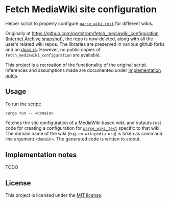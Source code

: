 # Fetch MediaWiki site configuration

Helper script to properly configure [`parse_wiki_text`](https://docs.rs/parse_wiki_text) for different wikis.

Originally at <https://github.com/portstrom/fetch_mediawiki_configuration> ([Internet Archive snapshot](https://web.archive.org/web/20200907151105/https://github.com/portstrom/fetch_mediawiki_configuration)), the repo is now deleted, along with all the user's related wiki repos.
The libraries are preserved in various github forks and on [docs.rs](https://docs.rs).
However, no public copies of `fetch_mediawiki_configuration` are available.

This project is a recreation of the functionality of the original script.
Inferences and assumptions made are documented under [Implementation notes](#implementation-notes).

## Usage

To run the script:
```shell
cargo run -- <domain>
```

Fetches the site configuration of a MediaWiki based wiki, and outputs rust code for creating a configuration for [`parse_wiki_text`](https://docs.rs/parse_wiki_text) specific to that wiki.
The domain name of the wiki (e.g. `en.wikipedia.org`) is taken as command line argument `<domain>`.
The generated code is written to stdout.

## Implementation notes

TODO

## License

This project is licensed under the [MIT license](LICENSE).
